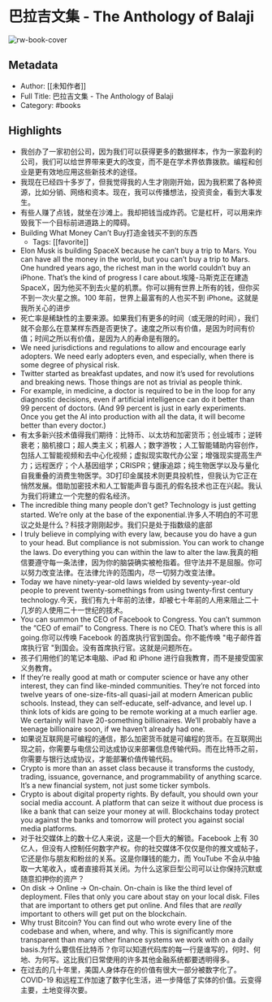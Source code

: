 # 巴拉吉文集 - The Anthology of Balaji

![rw-book-cover](https://weread-1258476243.file.myqcloud.com/app/assets/bookcover/book_cover_default_imported_03.png)

## Metadata
- Author: [[未知作者]]
- Full Title: 巴拉吉文集 - The Anthology of Balaji
- Category: #books

## Highlights
- 我创办了一家初创公司，因为我们可以获得更多的数据样本，作为一家盈利的公司，我们可以给世界带来更大的改变，而不是在学术界依靠拨款。编程和创业是更有效地应用这些新技术的途径。
- 我现在已经四十多岁了，但我觉得我的人生才刚刚开始，因为我积累了各种资源，比如分销、网络和资本。现在，我可以传播想法，投资资金，看到大事发生。
- 有些人赚了点钱，就坐在沙滩上。我却把钱当成炸药。它是杠杆，可以用来炸毁我下一个目标前进道路上的障碍。
- Building What Money Can’t Buy打造金钱买不到的东西
    - Tags: [[favorite]] 
- Elon Musk is building SpaceX because he can’t buy a trip to Mars. You can have all the money in the world, but you can’t buy a trip to Mars. One hundred years ago, the richest man in the world couldn’t buy an iPhone. That’s the kind of progress I care about.埃隆-马斯克正在建造 SpaceX，因为他买不到去火星的机票。你可以拥有世界上所有的钱，但你买不到一次火星之旅。100 年前，世界上最富有的人也买不到 iPhone。这就是我所关心的进步
- 死亡率是稀缺性的主要来源。如果我们有更多的时间（或无限的时间），我们就不会那么在意某样东西是否更快了。速度之所以有价值，是因为时间有价值；时间之所以有价值，是因为人的寿命是有限的。
- We need jurisdictions and regulations to allow and encourage early adopters. We need early adopters even, and especially, when there is some degree of physical risk.
- Twitter started as breakfast updates, and now it’s used for revolutions and breaking news. Those things are not as trivial as people think.
- For example, in medicine, a doctor is required to be in the loop for any diagnostic decisions, even if artificial intelligence can do it better than 99 percent of doctors. (And 99 percent is just in early experiments. Once you get the AI into production with all the data, it will become better than every doctor.)
- 有太多新兴技术值得我们期待：比特币、以太坊和加密货币；创业城市；逆转衰老；脑机接口；超人类主义；机器人；数字游牧；人工智能辅助内容创作，包括人工智能视频和去中心化视频；虚拟现实取代办公室；增强现实提高生产力；远程医疗；个人基因组学；CRISPR；健康追踪；纯生物医学以及与量化自我重叠的消费生物医学。3D打印金属技术则更具投机性，但我认为它正在悄然发展。借助加密技术和人工智能声音与面孔的假名技术也正在兴起。我认为我们将建立一个完整的假名经济。
- The incredible thing many people don’t get? Technology is just getting started. We’re only at the base of the exponential.许多人不明白的不可思议之处是什么？科技才刚刚起步。我们只是处于指数级的底部
- I truly believe in complying with every law, because you do have a gun to your head. But compliance is not submission. You can work to change the laws. Do everything you can within the law to alter the law.我真的相信要遵守每一条法律，因为你的脑袋确实被枪指着。但守法并不是屈服。你可以努力改变法律。在法律允许的范围内，尽一切努力改变法律。
- Today we have ninety-year-old laws wielded by seventy-year-old people to prevent twenty-somethings from using twenty-first century technology.今天，我们有九十年前的法律，却被七十年前的人用来阻止二十几岁的人使用二十一世纪的技术。
- You can summon the CEO of Facebook to Congress. You can’t summon the “CEO of email” to Congress. There is no CEO. That’s where this is all going.你可以传唤 Facebook 的首席执行官到国会。你不能传唤 "电子邮件首席执行官 "到国会。没有首席执行官。这就是问题所在。
- 孩子们用他们的笔记本电脑、iPad 和 iPhone 进行自我教育，而不是接受国家义务教育。
- If they’re really good at math or computer science or have any other interest, they can find like-minded communities. They’re not forced into twelve years of one-size-fits-all quasi-jail at modern American public schools. Instead, they can self-educate, self-advance, and level up. I think lots of kids are going to be remote working at a much earlier age. We certainly will have 20-something billionaires. We’ll probably have a teenage billionaire soon, if we haven’t already had one.
- 如果说互联网是可编程的通信，那么加密货币就是可编程的货币。在互联网出现之前，你需要与电信公司达成协议来部署信息传输代码。而在比特币之前，你需要与银行达成协议，才能部署价值传输代码。
- Crypto is more than an asset class because it transforms the custody, trading, issuance, governance, and programmability of anything scarce. It’s a new financial system, not just some ticker symbols.
- Crypto is about digital property rights. By default, you should own your social media account. A platform that can seize it without due process is like a bank that can seize your money at will. Blockchains today protect you against the banks and tomorrow will protect you against social media platforms.
- 对于社交媒体上的数十亿人来说，这是一个巨大的解锁。Facebook 上有 30 亿人，但没有人控制任何数字产权。你的社交媒体不仅仅是你的推文或帖子，它还是你与朋友和粉丝的关系。这是你赚钱的能力，而 YouTube 不会从中抽取一大笔收入，或者直接将其关闭。为什么这家巨型公司可以让你保持沉默或随意扣押你的资产？
- On disk → Online → On-chain. On-chain is like the third level of deployment. Files that only you care about stay on your local disk. Files that are important to others get put online. And files that are *really* important to others will get put on the blockchain.
- Why trust Bitcoin? You can find out who wrote every line of the codebase and when, where, and why. This is significantly more transparent than many other finance systems we work with on a daily basis.为什么要信任比特币？你可以知道代码库的每一行是谁写的，何时、何地、为何写。这比我们日常使用的许多其他金融系统都要透明得多。
- 在过去的几十年里，美国人身体存在的价值有很大一部分被数字化了。COVID-19 和远程工作加速了数字化生活，进一步降低了实体的价值。云变得主要，土地变得次要。
